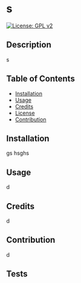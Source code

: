 # s
[![License: GPL v2](https://img.shields.io/badge/License-GPL_v2-blue.svg)](https://www.gnu.org/licenses/old-licenses/gpl-2.0.en.html)
## Description
s
## Table of Contents
- [Installation](#installation)
- [Usage](#usage)
- [Credits](#credits)
- [License](#license)
- [Contribution](#contribution)
## Installation
gs hsghs
## Usage
d
## Credits
d
## Contribution
d
## Tests


